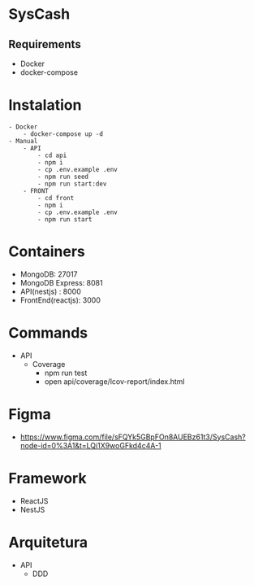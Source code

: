 # SysCash

## Requirements
- Docker
- docker-compose

# Instalation
    - Docker
        - docker-compose up -d
    - Manual
        - API
            - cd api
            - npm i
            - cp .env.example .env
            - npm run seed
            - npm run start:dev
        - FRONT
            - cd front
            - npm i
            - cp .env.example .env
            - npm run start



# Containers
- MongoDB: 27017
- MongoDB Express: 8081
- API(nestjs) : 8000
- FrontEnd(reactjs): 3000

# Commands
- API
    - Coverage
        - npm run test
        - open api/coverage/lcov-report/index.html

# Figma
- https://www.figma.com/file/sFQYk5GBpFOn8AUEBz61t3/SysCash?node-id=0%3A1&t=LQi1X9woGFkd4c4A-1


# Framework
- ReactJS
- NestJS

# Arquitetura

- API
    - DDD
